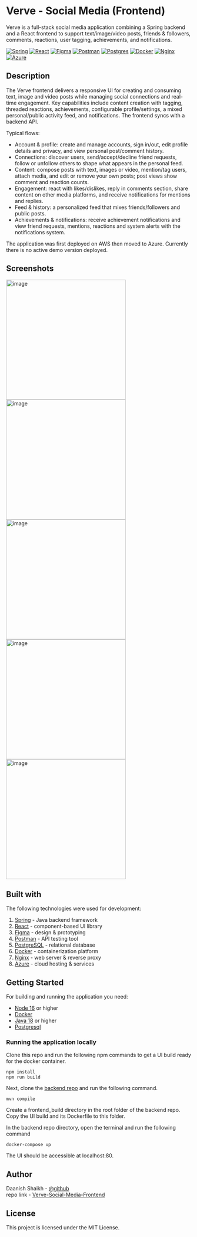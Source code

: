 # Verve - Social Media (Frontend)

Verve is a full-stack social media application combining a Spring backend and a React frontend to support text/image/video posts, friends & followers, comments, reactions, user tagging, achievements, and notifications.

[![Spring](https://img.shields.io/badge/spring-%236DB33F.svg?style=for-the-badge&logo=spring&logoColor=white)](#)
[![React](https://img.shields.io/badge/react-%2320232a.svg?style=for-the-badge&logo=react&logoColor=%2361DAFB)](#)
[![Figma](https://img.shields.io/badge/figma-%23F24E1E.svg?style=for-the-badge&logo=figma&logoColor=white)](#)
[![Postman](https://img.shields.io/badge/Postman-FF6C37?style=for-the-badge&logo=postman&logoColor=white)](#)
[![Postgres](https://img.shields.io/badge/postgres-%23316192.svg?style=for-the-badge&logo=postgresql&logoColor=white)](#)
[![Docker](https://img.shields.io/badge/docker-%230db7ed.svg?style=for-the-badge&logo=docker&logoColor=white)](#)
[![Nginx](https://img.shields.io/badge/nginx-%23009639.svg?style=for-the-badge&logo=nginx&logoColor=white)](#)
[![Azure](https://img.shields.io/badge/azure-%230072C6.svg?style=for-the-badge&logo=microsoftazure&logoColor=white)](#)


## Description

The Verve frontend delivers a responsive UI for creating and consuming text, image and video posts while managing social connections and real-time engagement. Key capabilities include content creation with tagging, threaded reactions, achievements, configurable profile/settings, a mixed personal/public activity feed, and notifications. The frontend syncs with a backend API.

Typical flows:
- Account & profile: create and manage accounts, sign in/out, edit profile details and privacy, and view personal post/comment history.  
- Connections: discover users, send/accept/decline friend requests, follow or unfollow others to shape what appears in the personal feed.  
- Content: compose posts with text, images or video, mention/tag users, attach media, and edit or remove your own posts; post views show comment and reaction counts.  
- Engagement: react with likes/dislikes, reply in comments section, share content on other media platforms, and receive notifications for mentions and replies.  
- Feed & history: a personalized feed that mixes friends/followers and public posts.  
- Achievements & notifications: receive achievement notifications and view friend requests, mentions, reactions and system alerts with the notifications system.

The application was first deployed on AWS then moved to Azure. Currently there is no active demo version deployed.

## Screenshots
<img height="325" alt="image" src="https://github.com/user-attachments/assets/d1c2e5fa-379e-4739-b0d7-1ae7a81cf780" />
<img height="325" alt="image" src="https://github.com/user-attachments/assets/1784c83e-3f12-4e48-b2cc-7b5bff1e0946" />
<img height="325" alt="image" src="https://github.com/user-attachments/assets/2520e78f-c64a-4810-be48-2d5a1a4020a2" />
<img height="325" alt="image" src="https://github.com/user-attachments/assets/2dd69147-8659-4142-bf1a-1e07825a0bf6" />
<img height="325"  alt="image" src="https://github.com/user-attachments/assets/ab6b8429-715e-423d-a2dd-de9d73bd8c4d" />

## Built with

The following technologies were used for development:
1. [Spring](https://spring.io/) - Java backend framework
2. [React](https://reactjs.org/) - component-based UI library
3. [Figma](https://www.figma.com/) - design & prototyping
4. [Postman](https://www.postman.com/) - API testing tool
5. [PostgreSQL](https://www.postgresql.org/) - relational database
6. [Docker](https://www.docker.com/) - containerization platform
7. [Nginx](https://www.nginx.com/) - web server & reverse proxy
8. [Azure](https://azure.microsoft.com/) - cloud hosting & services

## Getting Started
For building and running the application you need:

- [Node 16](https://www.python.org/downloads/release/python-3114/) or higher
- [Docker](https://www.docker.com/)
- [Java 18](https://www.java.com/en/) or higher
- [Postgresql](https://www.postgresql.org/) 

### Running the application locally

Clone this repo and run the following npm commands to get a UI build ready for the docker container.
```
npm install
npm run build
```
Next, clone the [backend repo](https://github.com/DaanishShk/Verve-Social-Media-backend) and run the following command.
```
mvn compile
```

Create a frontend_build directory in the root folder of the backend repo. Copy the UI build and its Dockerfile to this folder.

In the backend repo directory, open the terminal and run the following command
```shell
docker-compose up
```
The UI should be accessible at localhost:80.

## Author

Daanish Shaikh - [@github](https://github.com/DaanishShk)\
repo link - [Verve-Social-Media-Frontend](https://github.com/DaanishShk/Verve-Social-Media-frontend)


## License

This project is licensed under the MIT License.
